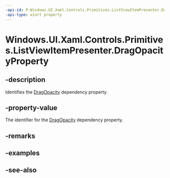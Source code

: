 ```yaml
---
-api-id: P:Windows.UI.Xaml.Controls.Primitives.ListViewItemPresenter.DragOpacityProperty
-api-type: winrt property
---
```


<!-- Property syntax
public Windows.UI.Xaml.DependencyProperty DragOpacityProperty { get; }
-->

# Windows.UI.Xaml.Controls.Primitives.ListViewItemPresenter.DragOpacityProperty

## -description
Identifies the [DragOpacity](listviewitempresenter_dragopacity.md) dependency property.



## -property-value
The identifier for the [DragOpacity](listviewitempresenter_dragopacity.md) dependency property.

## -remarks

## -examples

## -see-also
